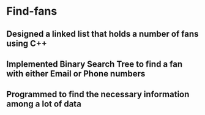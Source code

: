 # Find-fans

##	Designed a linked list that holds a number of fans using C++		
##	Implemented Binary Search Tree to find a fan with either Email or Phone numbers 
##	Programmed to find the necessary information among a lot of data
